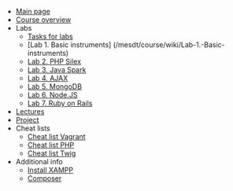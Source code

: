 - [Main page](/mesdt/course/wiki)     
- [Course overview](/mesdt/course/wiki/Course-overview) 
- Labs
	- [Tasks for labs](/mesdt/course/wiki/Tasks-for-labs)  
	- [Lab 1. Basic instruments]    (/mesdt/course/wiki/Lab-1.-Basic-instruments) 
	- [Lab 2. PHP Silex](/mesdt/course/wiki/Lab-2.-PHP-Silex) 
	- [Lab 3. Java Spark](/mesdt/course/wiki/Lab-3.-Java-Spark) 
	- [Lab 4. AJAX](/mesdt/course/wiki/Lab-4.-AJAX) 
	- [Lab 5. MongoDB](/mesdt/course/wiki/Lab-5.-MongoDB) 
	- [Lab 6. Node.JS](/mesdt/course/wiki/Lab-6.-Node.JS) 
	- [Lab 7. Ruby on Rails](/mesdt/course/wiki/Lab-7.-Ruby-on-Rails) 
- [Lectures](/mesdt/course/wiki/Lectures) 
- [Project](/mesdt/course/wiki/Project) 
- Cheat lists
	- [Cheat list Vagrant](/mesdt/course/wiki/Cheat-list-Vagrant) 
	- [Cheat list PHP](//mesdt/course/wiki/Cheat-list-PHP")
	- [Cheat list Twig](/mesdt/course/wiki/Cheat-list-Twig) 
- Additional info       
	- [Install XAMPP](/mesdt/course/wiki/Install-XAMPP) 
	- [Composer](/mesdt/course/wiki/Composer)    
      